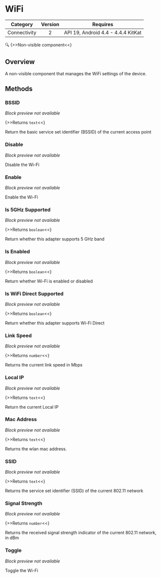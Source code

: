 # WiFi

| Category | Version | Requires |
|:--------:|:-------:|:--------:|
|Connectivity|2|API 19, Android 4.4 - 4.4.4 KitKat|

:mag: {>>Non-visible component<<}

## Overview

A non-visible component that manages the WiFi settings of the device.

## Methods

### BSSID

_Block preview not available_

{>>Returns `text`<<}

Return the basic service set identifier (BSSID) of the current access point

### Disable

_Block preview not available_

Disable the Wi-Fi

### Enable

_Block preview not available_

Enable the Wi-Fi

### Is 5GHz Supported

_Block preview not available_

{>>Returns `boolean`<<}

Return whether this adapter supports 5 GHz band

### Is Enabled

_Block preview not available_

{>>Returns `boolean`<<}

Return whether Wi-Fi is enabled or disabled

### Is WiFi Direct Supported

_Block preview not available_

{>>Returns `boolean`<<}

Return whether this adapter supports Wi-Fi Direct

### Link Speed

_Block preview not available_

{>>Returns `number`<<}

Returns the current link speed in Mbps

### Local IP

_Block preview not available_

{>>Returns `text`<<}

Return the current Local IP

### Mac Address

_Block preview not available_

{>>Returns `text`<<}

Returns the wlan mac address.

### SSID

_Block preview not available_

{>>Returns `text`<<}

Returns the service set identifier (SSID) of the current 802.11 network

### Signal Strength

_Block preview not available_

{>>Returns `number`<<}

Returns the received signal strength indicator of the current 802.11 network, in dBm

### Toggle

_Block preview not available_

Toggle the Wi-Fi